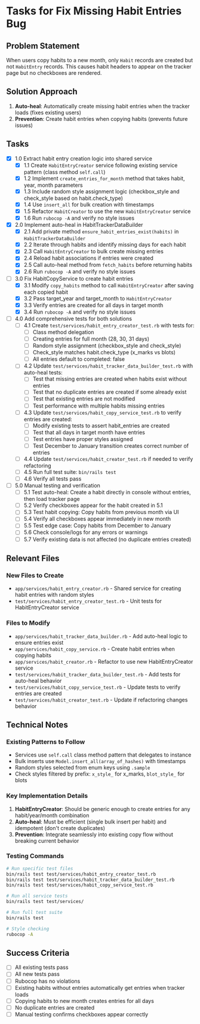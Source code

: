 # Tasks for Fix Missing Habit Entries Bug

## Problem Statement
When users copy habits to a new month, only `Habit` records are created but not `HabitEntry` records. This causes habit headers to appear on the tracker page but no checkboxes are rendered.

## Solution Approach
1. **Auto-heal**: Automatically create missing habit entries when the tracker loads (fixes existing users)
2. **Prevention**: Create habit entries when copying habits (prevents future issues)

## Tasks

- [x] 1.0 Extract habit entry creation logic into shared service
  - [x] 1.1 Create `HabitEntryCreator` service following existing service pattern (class method `self.call`)
  - [x] 1.2 Implement `create_entries_for_month` method that takes habit, year, month parameters
  - [x] 1.3 Include random style assignment logic (checkbox_style and check_style based on habit.check_type)
  - [x] 1.4 Use `insert_all` for bulk creation with timestamps
  - [x] 1.5 Refactor `HabitCreator` to use the new `HabitEntryCreator` service
  - [x] 1.6 Run `rubocop -A` and verify no style issues

- [x] 2.0 Implement auto-heal in HabitTrackerDataBuilder
  - [x] 2.1 Add private method `ensure_habit_entries_exist(habits)` in `HabitTrackerDataBuilder`
  - [x] 2.2 Iterate through habits and identify missing days for each habit
  - [x] 2.3 Call `HabitEntryCreator` to bulk create missing entries
  - [x] 2.4 Reload habit associations if entries were created
  - [x] 2.5 Call auto-heal method from `fetch_habits` before returning habits
  - [x] 2.6 Run `rubocop -A` and verify no style issues

- [ ] 3.0 Fix HabitCopyService to create habit entries
  - [x] 3.1 Modify `copy_habits` method to call `HabitEntryCreator` after saving each copied habit
  - [x] 3.2 Pass target_year and target_month to `HabitEntryCreator`
  - [x] 3.3 Verify entries are created for all days in target month
  - [x] 3.4 Run `rubocop -A` and verify no style issues

- [ ] 4.0 Add comprehensive tests for both solutions
  - [ ] 4.1 Create `test/services/habit_entry_creator_test.rb` with tests for:
    - [ ] Class method delegation
    - [ ] Creating entries for full month (28, 30, 31 days)
    - [ ] Random style assignment (checkbox_style and check_style)
    - [ ] Check_style matches habit.check_type (x_marks vs blots)
    - [ ] All entries default to completed: false
  - [ ] 4.2 Update `test/services/habit_tracker_data_builder_test.rb` with auto-heal tests:
    - [ ] Test that missing entries are created when habits exist without entries
    - [ ] Test that no duplicate entries are created if some already exist
    - [ ] Test that existing entries are not modified
    - [ ] Test performance with multiple habits missing entries
  - [ ] 4.3 Update `test/services/habit_copy_service_test.rb` to verify entries are created:
    - [ ] Modify existing tests to assert habit_entries are created
    - [ ] Test that all days in target month have entries
    - [ ] Test entries have proper styles assigned
    - [ ] Test December to January transition creates correct number of entries
  - [ ] 4.4 Update `test/services/habit_creator_test.rb` if needed to verify refactoring
  - [ ] 4.5 Run full test suite: `bin/rails test`
  - [ ] 4.6 Verify all tests pass

- [ ] 5.0 Manual testing and verification
  - [ ] 5.1 Test auto-heal: Create a habit directly in console without entries, then load tracker page
  - [ ] 5.2 Verify checkboxes appear for the habit created in 5.1
  - [ ] 5.3 Test habit copying: Copy habits from previous month via UI
  - [ ] 5.4 Verify all checkboxes appear immediately in new month
  - [ ] 5.5 Test edge case: Copy habits from December to January
  - [ ] 5.6 Check console/logs for any errors or warnings
  - [ ] 5.7 Verify existing data is not affected (no duplicate entries created)

## Relevant Files

### New Files to Create
- `app/services/habit_entry_creator.rb` - Shared service for creating habit entries with random styles
- `test/services/habit_entry_creator_test.rb` - Unit tests for HabitEntryCreator service

### Files to Modify
- `app/services/habit_tracker_data_builder.rb` - Add auto-heal logic to ensure entries exist
- `app/services/habit_copy_service.rb` - Create habit entries when copying habits
- `app/services/habit_creator.rb` - Refactor to use new HabitEntryCreator service
- `test/services/habit_tracker_data_builder_test.rb` - Add tests for auto-heal behavior
- `test/services/habit_copy_service_test.rb` - Update tests to verify entries are created
- `test/services/habit_creator_test.rb` - Update if refactoring changes behavior

## Technical Notes

### Existing Patterns to Follow
- Services use `self.call` class method pattern that delegates to instance
- Bulk inserts use `Model.insert_all(array_of_hashes)` with timestamps
- Random styles selected from enum keys using `.sample`
- Check styles filtered by prefix: `x_style_` for x_marks, `blot_style_` for blots

### Key Implementation Details
1. **HabitEntryCreator**: Should be generic enough to create entries for any habit/year/month combination
2. **Auto-heal**: Must be efficient (single bulk insert per habit) and idempotent (don't create duplicates)
3. **Prevention**: Integrate seamlessly into existing copy flow without breaking current behavior

### Testing Commands
```bash
# Run specific test files
bin/rails test test/services/habit_entry_creator_test.rb
bin/rails test test/services/habit_tracker_data_builder_test.rb
bin/rails test test/services/habit_copy_service_test.rb

# Run all service tests
bin/rails test test/services/

# Run full test suite
bin/rails test

# Style checking
rubocop -A
```

## Success Criteria
- [ ] All existing tests pass
- [ ] All new tests pass
- [ ] Rubocop has no violations
- [ ] Existing habits without entries automatically get entries when tracker loads
- [ ] Copying habits to new month creates entries for all days
- [ ] No duplicate entries are created
- [ ] Manual testing confirms checkboxes appear correctly
